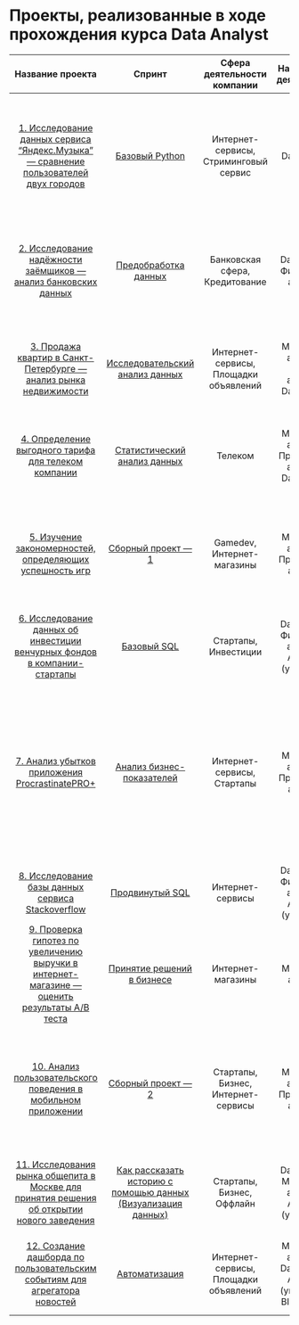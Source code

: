 # Проекты, реализованные в ходе прохождения курса Data Analyst

| Название проекта | Спринт | Сфера деятельности компании | Направление деятельности | Задача проекта | Навыки и инструменты |
| :---: | :---: | :---: | :---: | :---: | :---: | 
| [1. Исследование данных сервиса “Яндекс.Музыка” — сравнение пользователей двух городов](https://github.com/Elena830204/Portfolio/blob/main/Базовый%20Python/1.%20Исследование%20данных%20сервиса%20“Яндекс.Музыка”%20—%20сравнение%20пользователей%20двух%20городов.ipynb) | [Базовый Python](https://github.com/Elena830204/Portfolio/tree/main/Базовый%20Python)| Интернет-сервисы,  Стриминговый сервис | Data Analyst | На реальных данных Яндекс.Музыки c помощью библиотеки Pandas и её возможностей проверить данные и сравнить поведение и предпочтения пользователей двух столиц — Москвы и Санкт-Петербурга. | Python, Pandas | 
| [2. Исследование надёжности заёмщиков — анализ банковских данных](https://github.com/Elena830204/Portfolio/blob/main/Предобработка%20данных/2.%20Исследование%20надёжности%20заёмщиков%20—%20анализ%20банковских%20данных.ipynb) | [Предобработка данных](https://github.com/Elena830204/Portfolio/tree/main/Предобработка%20данных) | Банковская сфера, Кредитование | Data Analyst, Финансовый аналитик | На основе статистики о платёжеспособности клиентов исследовать влияет ли семейное положение и количество детей клиента на факт возврата кредита в срок | предобработка данных, Python, Pandas |
| [3. Продажа квартир в Санкт-Петербурге — анализ рынка недвижимости](https://github.com/Elena830204/Portfolio/blob/main/Исследовательский%20анализ%20данных/3.%20Продажа%20квартир%20в%20Санкт-Петербурге%20—%20анализ%20рынка%20недвижимости.ipynb) | [Исследовательский анализ данных](https://github.com/Elena830204/Portfolio/tree/main/Исследовательский%20анализ%20данных) | Интернет-сервисы, Площадки объявлений | Маркетинг-аналитик, Fraud-аналитик, Data Analyst | Используя данные сервиса Яндекс.Недвижимость, определить рыночную стоимость объектов недвижимости и типичные параметры квартир | Python, Pandas, Matplotlib, исследовательский анализ данных, визуализация данных,предобработка данных | 
| [4. Определение выгодного тарифа для телеком компании](https://github.com/Elena830204/Portfolio/blob/main/Статистический%20анализ%20данных/4.%20Определение%20выгодного%20тарифа%20для%20телеком%20компании.ipynb) | [Статистический анализ данных](https://github.com/Elena830204/Portfolio/tree/main/Статистический%20анализ%20данных) | Телеком | Маркетинг-аналитик, Продуктовый аналитик, Data Analyst | На основе данных клиентов оператора сотовой связи проанализировать поведение клиентов и поиск оптимального тарифа | Python, Pandas, Matplotlib, NumPy, SciPy, описательная статистика, проверка статистических гипотез | 
| [5. Изучение закономерностей, определяющих успешность игр](https://github.com/Elena830204/Portfolio/blob/main/Сборный%20проект%20—%201/5.%20Изучение%20закономерностей%2C%20определяющих%20успешность%20игр.ipynb) | [Сборный проект — 1](https://github.com/Elena830204/Portfolio/tree/main/Сборный%20проект%20—%201) | Gamedev, Интернет-магазины | Маркетинг-аналитик, Продуктовый аналитик | Используя исторические данные о продажах компьютерных игр, оценки пользователей и экспертов, жанры и платформы, выявить закономерности, определяющие успешность игры | Python, Pandas, NumPy, Matplotlib, предобработка данных, исследовательский анализ данных, описательная статистика, проверка статистических гипотез | 
| [6. Исследование данных об инвестиции венчурных фондов в компании-стартапы](https://github.com/Elena830204/Portfolio/blob/main/Базовый%20SQL/6.%20Исследование%20данных%20об%20инвестиции%20венчурных%20фондов%20в%20компании-стартапы.pdf) | [Базовый SQL](https://github.com/Elena830204/Portfolio/tree/main/Базовый%20SQL) | Стартапы, Инвестиции | Data Analyst, Финансовый аналитик, Аналитик (универсал) | Произвести различные выгрузки данных венчурных фондов с помощью SQL | SQL, PostgreSQL | 
| [7. Анализ убытков приложения ProcrastinatePRO+](https://github.com/Elena830204/Portfolio/blob/main/Анализ%20бизнес-показателей/7.%20Анализ%20убытков%20приложения%20ProcrastinatePRO%2B.ipynb) | [Анализ бизнес-показателей](https://github.com/Elena830204/Portfolio/tree/main/Анализ%20бизнес-показателей) | Интернет-сервисы, Стартапы | Маркетинг-аналитик, Продуктовый аналитик | Задача для маркетингового аналитика развлекательного приложения Procrastinate Pro+. Несмотря на огромные вложения в рекламу, последние несколько месяцев компания терпит убытки. Ваша задача — разобраться в причинах и помочь компании выйти в плюс. | Python, Pandas, Matplotlib, когортный анализ, юнит-экономика, продуктовые метрики, Seaborn | 
| [8. Исследование базы данных сервиса Stackoverflow](https://github.com/Elena830204/Portfolio/blob/main/Продвинутый%20SQL/8.%20Исследование%20базы%20данных%20сервиса%20Stackoverflow.pdf) | [Продвинутый SQL](https://github.com/Elena830204/Portfolio/tree/main/Продвинутый%20SQL) | Интернет-сервисы | Data Analyst, Финансовый аналитик, Аналитик (универсал) | Произвести различные выгрузки данных с сервиса вопросов и ответов StackOverflow с помощью SQL. | SQL, PostgreSQL | 
| [9. Проверка гипотез по увеличению выручки в интернет-магазине — оценить результаты A/B теста](https://github.com/Elena830204/Portfolio/blob/main/Принятие%20решений%20в%20бизнесе/9.%20Проверка%20гипотез%20по%20увеличению%20выручки%20в%20интернет-магазине%20оценить%20результаты%20А_В%20теста.ipynb) | [Принятие решений в бизнесе](https://github.com/Elena830204/Portfolio/tree/main/Принятие%20решений%20в%20бизнесе) | Интернет-магазины | Маркетинг-аналитик | Используя данные интернет-магазина приоритезировать гипотезы, произвести оценку результатов A/B-тестирования различными методами | Python, Pandas, Matplotlib, SciPy, A/B-тестирование, проверка статистических гипотез | 
| [10. Анализ пользовательского поведения в мобильном приложении](https://github.com/Elena830204/Portfolio/blob/main/Сборный%20проект%20—%202/10.%20Анализ%20пользовательского%20поведения%20в%20мобильном%20приложении.ipynb) | [Сборный проект — 2](https://github.com/Elena830204/Portfolio/tree/main/Сборный%20проект%20—%202) | Стартапы, Бизнес, Интернет-сервисы | Маркетинг-аналитик, Продуктовый аналитик | На основе данных использования мобильного приложения для продажи продуктов питания проанализировать воронку продаж, а также оценить результаты A/A/B-тестирования | A/B-тестирование, Python, Pandas, Matplotlib, Seaborn, событийная аналитика, продуктовые метрики, Plotly, проверка, статистических гипотез, визуализация данных | 
| [11. Исследования рынка общепита в Москве для принятия решения об открытии нового заведения](https://github.com/Elena830204/Portfolio/blob/main/Как%20рассказать%20историю%20с%20помощью%20данных%20(Визуализация%20данных)/Исследования%20рынка%20общепита%20в%20Москве%20для%20принятия%20решения%20об%20открытии%20нового%20заведения.pdf) | [Как рассказать историю с помощью данных (Визуализация данных)](https://github.com/Elena830204/Portfolio/tree/main/Как%20рассказать%20историю%20с%20помощью%20данных%20(Визуализация%20данных)) | Стартапы, Бизнес, Оффлайн | Data Analyst, Маркетинг-аналитик, Аналитик (универсал) | Исследование рынка общественного питания на основе открытых данных, подготовка презентации для инвесторов | Python, Pandas, Seaborn, Plotly, визуализация данных | 
| [12. Создание дашборда по пользовательским событиям для агрегатора новостей](https://github.com/Elena830204/Portfolio/blob/main/Автоматизация/12.%20Создание%20дашборда%20по%20пользовательским%20событиям%20для%20агрегатора.pdf) | [Автоматизация](https://github.com/Elena830204/Portfolio/tree/main/Автоматизация) | Интернет-сервисы, Площадки объявлений | Маркетинг-аналитик, Data Analyst, Аналитик (универсал), BI-аналитик | Используя данные Яндекс.Дзена построить дашборд с метриками взаимодействия пользователей с карточками статей | Python, SQLAlchemy, PostgreSQL, dash, Tableau, продуктовые метрики, построение дашбордов | 
